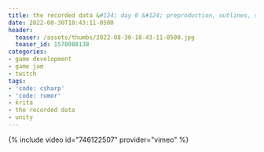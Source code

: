 ```yaml
---
title: the recorded data &#124; day 0 &#124; preproduction, outlines, storyboards, oh my!
date: 2022-08-30T18:43:11-0500
header:
  teaser: /assets/thumbs/2022-08-30-18-43-11-0500.jpg
  teaser_id: 1578088138
categories:
- game development
- game jam
- twitch
tags:
- 'code: csharp'
- 'code: rumor'
- krita
- the recorded data
- unity
---
```

{% include video id="746122507" provider="vimeo" %}

